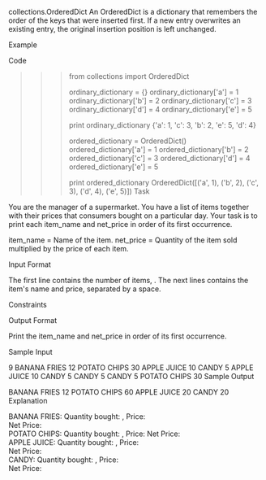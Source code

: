collections.OrderedDict
An OrderedDict is a dictionary that remembers the order of the keys that were inserted first. If a new entry overwrites an existing entry, the original insertion position is left unchanged.

Example

Code

>>> from collections import OrderedDict
>>> 
>>> ordinary_dictionary = {}
>>> ordinary_dictionary['a'] = 1
>>> ordinary_dictionary['b'] = 2
>>> ordinary_dictionary['c'] = 3
>>> ordinary_dictionary['d'] = 4
>>> ordinary_dictionary['e'] = 5
>>> 
>>> print ordinary_dictionary
{'a': 1, 'c': 3, 'b': 2, 'e': 5, 'd': 4}
>>> 
>>> ordered_dictionary = OrderedDict()
>>> ordered_dictionary['a'] = 1
>>> ordered_dictionary['b'] = 2
>>> ordered_dictionary['c'] = 3
>>> ordered_dictionary['d'] = 4
>>> ordered_dictionary['e'] = 5
>>> 
>>> print ordered_dictionary
OrderedDict([('a', 1), ('b', 2), ('c', 3), ('d', 4), ('e', 5)])
Task

You are the manager of a supermarket. 
You have a list of  items together with their prices that consumers bought on a particular day. 
Your task is to print each item_name and net_price in order of its first occurrence.

item_name = Name of the item. 
net_price = Quantity of the item sold multiplied by the price of each item.

Input Format

The first line contains the number of items, . 
The next  lines contains the item's name and price, separated by a space.

Constraints


Output Format

Print the item_name and net_price in order of its first occurrence.

Sample Input

9
BANANA FRIES 12
POTATO CHIPS 30
APPLE JUICE 10
CANDY 5
APPLE JUICE 10
CANDY 5
CANDY 5
CANDY 5
POTATO CHIPS 30
Sample Output

BANANA FRIES 12
POTATO CHIPS 60
APPLE JUICE 20
CANDY 20
Explanation

BANANA FRIES: Quantity bought: , Price:  
Net Price:  
POTATO CHIPS: Quantity bought: , Price: 
Net Price:  
APPLE JUICE: Quantity bought: , Price:  
Net Price:  
CANDY: Quantity bought: , Price:  
Net Price: 
